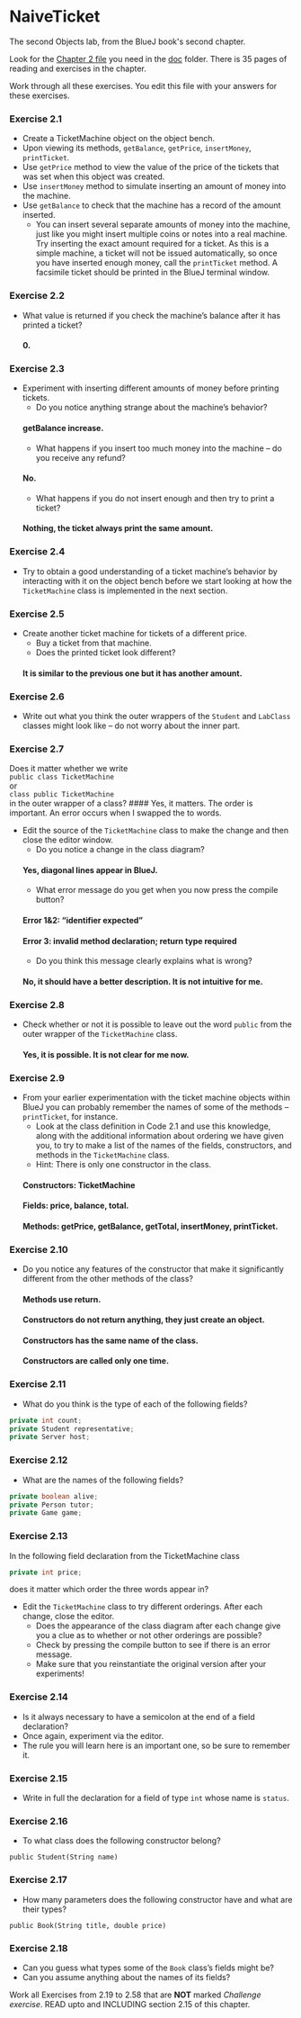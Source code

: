 # NaiveTicket

The second Objects lab, from the BlueJ book's second chapter.

Look for the [Chapter 2 file](./doc/BlueJ-objects-first-ch2.pdf) you need in the [doc](./doc) folder.
There is 35 pages of reading and exercises in the chapter.

Work through all these exercises. You edit this file with your answers for these exercises.

### Exercise 2.1
* Create a TicketMachine object on the object bench.
* Upon viewing its methods, `getBalance`, `getPrice`, `insertMoney`, `printTicket`.
* Use `getPrice` method to view the value of the price of the tickets that was set when this object was created.
* Use `insertMoney` method to simulate inserting an amount of money into the machine.
* Use `getBalance` to check that the machine has a record of the amount inserted.
	* You can insert several separate amounts of money into the machine, just like you might insert multiple coins or notes into a real machine. Try inserting the exact amount required for a ticket. As this is a simple machine, a ticket will not be issued automatically, so once you have inserted enough money, call the `printTicket` method. A facsimile ticket should be printed in the BlueJ terminal window.

### Exercise 2.2
* What value is returned if you check the machine’s balance after it has printed a ticket?
	#### 0.

### Exercise 2.3
* Experiment with inserting different amounts of money before printing tickets.
	* Do you notice anything strange about the machine’s behavior?
	#### getBalance increase.
	* What happens if you insert too much money into the machine – do you receive any refund?
	#### No.
	* What happens if you do not insert enough and then try to print a ticket?
	#### Nothing, the ticket always print the same amount.

### Exercise 2.4
* Try to obtain a good understanding of a ticket machine’s behavior by interacting with it on the object bench before we start looking at how the `TicketMachine` class is implemented in the next section.

### Exercise 2.5
* Create another ticket machine for tickets of a different price.
	* Buy a ticket from that machine.
	* Does the printed ticket look different?
	#### It is similar to the previous one but it has another amount.

### Exercise 2.6
* Write out what you think the outer wrappers of the `Student` and `LabClass` classes might look like – do not worry about the inner part.

### Exercise 2.7
Does it matter whether we write<br>
`public class TicketMachine`<br>
or<br>
`class public TicketMachine`<br>
in the outer wrapper of a class?
	#### Yes, it matters. The order is important. An error occurs when I swapped the to words.

* Edit the source of the `TicketMachine` class to make the change and then close the editor window.
	* Do you notice a change in the class diagram?
	#### Yes, diagonal lines appear in BlueJ.
	* What error message do you get when you now press the compile button?
	#### Error 1&2: “identifier expected”
	#### Error 3: invalid method declaration; return type required
	* Do you think this message clearly explains what is wrong?
	#### No, it should have a better description. It is not intuitive for me.
### Exercise 2.8
* Check whether or not it is possible to leave out the word `public` from the outer wrapper of the `TicketMachine` class.
	#### Yes, it is possible. It is not clear for me now.

### Exercise 2.9
* From your earlier experimentation with the ticket machine objects within BlueJ you can probably remember the names of some of the methods – `printTicket`, for instance.
	* Look at the class definition in Code 2.1 and use this knowledge, along with the additional information about ordering we have given you, to try to make a list of the names of the fields, constructors, and methods in the `TicketMachine` class.
	* Hint: There is only one constructor in the class.
	#### Constructors: TicketMachine
	#### Fields: price, balance, total.
	#### Methods: getPrice, getBalance, getTotal, insertMoney, printTicket.


### Exercise 2.10
* Do you notice any features of the constructor that make it significantly different from the other methods of the class?
	#### Methods use return.
	#### Constructors do not return anything, they just create an object. 
	#### Constructors has the same name of the class. 
	#### Constructors are called only one time.


### Exercise 2.11
* What do you think is the type of each of the following fields?

```java
private int count;
private Student representative;
private Server host;
```

### Exercise 2.12
* What are the names of the following fields?

```java
private boolean alive;
private Person tutor;
private Game game;
```
### Exercise 2.13

In the following field declaration from the TicketMachine class<br>

```java
private int price;
```
does it matter which order the three words appear in?
* Edit the `TicketMachine` class to try different orderings. After each change, close the editor.
	* Does the appearance of the class diagram after each change give you a clue as to whether or not other orderings are
possible?
	* Check by pressing the compile button to see if there is an error message.
	* Make sure that you reinstantiate the original version after your experiments!

### Exercise 2.14
* Is it always necessary to have a semicolon at the end of a field declaration?
* Once again, experiment via the editor.
* The rule you will learn here is an important one, so be sure to remember it.


### Exercise 2.15
* Write in full the declaration for a field of type `int` whose name is `status`.

### Exercise 2.16
* To what class does the following constructor belong?
```
public Student(String name)
```

### Exercise 2.17
* How many parameters does the following constructor have and what are their types?
```
public Book(String title, double price)
```

### Exercise 2.18
* Can you guess what types some of the `Book` class’s fields might be?
* Can you assume anything about the names of its fields?

Work all Exercises from 2.19 to 2.58 that are **NOT** marked *Challenge exercise*.
READ upto and INCLUDING section 2.15 of this chapter.
